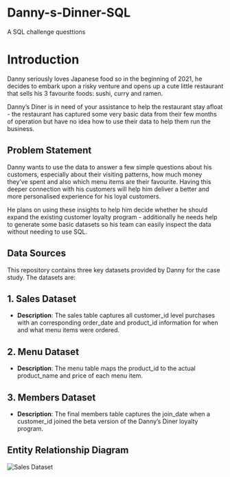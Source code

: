# Danny-s-Dinner-SQL
A SQL challenge questtions

# Introduction
Danny seriously loves Japanese food so in the beginning of 2021, he decides to embark upon a risky venture and opens up a cute little restaurant that sells his 3 favourite foods: sushi, curry and ramen.

Danny’s Diner is in need of your assistance to help the restaurant stay afloat - the restaurant has captured some very basic data from their few months of operation but have no idea how to use their data to help them run the business.
## Problem Statement
Danny wants to use the data to answer a few simple questions about his customers, especially about their visiting patterns, how much money they’ve spent and also which menu items are their favourite. Having this deeper connection with his customers will help him deliver a better and more personalised experience for his loyal customers.

He plans on using these insights to help him decide whether he should expand the existing customer loyalty program - additionally he needs help to generate some basic datasets so his team can easily inspect the data without needing to use SQL.
## Data Sources
This repository contains three key datasets provided by Danny for the case study. The datasets are:

## 1. Sales Dataset

- **Description**: The sales table captures all customer_id level purchases with an corresponding order_date and product_id information for when and what menu items were ordered.

## 2. Menu Dataset

- **Description**: The menu table maps the product_id to the actual product_name and price of each menu item.
## 3. Members Dataset

- **Description**: The final members table captures the join_date when a customer_id joined the beta version of the Danny’s Diner loyalty program.

## Entity Relationship Diagram
![Sales Dataset](https://github.com/your-username/your-repository/raw/main/images/sales.png)
